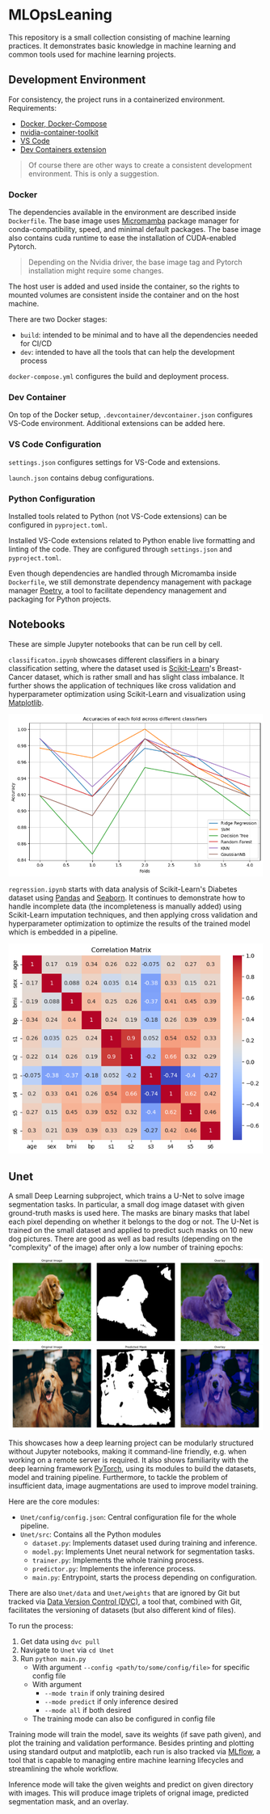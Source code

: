# MLOpsLeaning

This repository is a small collection consisting of machine learning practices.
It demonstrates basic knowledge in machine learning and common tools used for machine learning projects.

## Development Environment

For consistency, the project runs in a containerized environment.
Requirements:
- [Docker, Docker-Compose](https://docs.docker.com/desktop/setup/install/linux/ubuntu/)
- [nvidia-container-toolkit](https://docs.nvidia.com/datacenter/cloud-native/container-toolkit/latest/install-guide.html)
- [VS Code](https://code.visualstudio.com/download)
- [Dev Containers extension](https://marketplace.visualstudio.com/items?itemName=ms-vscode-remote.remote-containers)

> Of course there are other ways to create a consistent development environment. This is only a suggestion.

### Docker

The dependencies available in the environment are described inside `Dockerfile`.
The base image uses [Micromamba](https://mamba.readthedocs.io/en/latest/index.html) package manager for conda-compatibility, speed, and minimal default packages.
The base image also contains cuda runtime to ease the installation of CUDA-enabled Pytorch.

> Depending on the Nvidia driver, the base image tag and Pytorch installation might require some changes.

The host user is added and used inside the container, so the rights to mounted volumes are consistent inside the container and on the host machine.

There are two Docker stages:
- `build`: intended to be minimal and to have all the dependencies needed for CI/CD
- `dev`: intended to have all the tools that can help the development process

`docker-compose.yml` configures the build and deployment process.

### Dev Container

On top of the Docker setup, `.devcontainer/devcontainer.json` configures VS-Code environment.
Additional extensions can be added here.

### VS Code Configuration

`settings.json` configures settings for VS-Code and extensions.

`launch.json` contains debug configurations.

### Python Configuration

Installed tools related to Python (not VS-Code extensions) can be configured in `pyproject.toml`.

Installed VS-Code extensions related to Python enable live formatting and linting of the code.
They are configured through `settings.json` and `pyproject.toml`.

Even though dependencies are handled through Micromamba inside `Dockerfile`, we still demonstrate dependency management with package manager [Poetry](https://python-poetry.org/), a tool to facilitate dependency management and packaging for Python projects.

## Notebooks

These are simple Jupyter notebooks that can be run cell by cell.

`classificaton.ipynb` showcases different classifiers in a binary classification setting,
where the dataset used is [Scikit-Learn](https://scikit-learn.org/stable/index.html)'s Breast-Cancer dataset, which is rather small and has slight class imbalance.
It further shows the application of techniques like cross validation and hyperparameter optimization using Scikit-Learn and visualization using [Matplotlib](https://matplotlib.org/).

![5-fold cross-validation with different classifiers](doc_images/classifiers_cv.png "Cross-Validation")

`regression.ipynb` starts with data analysis of Scikit-Learn's Diabetes dataset using [Pandas](https://pandas.pydata.org/) and [Seaborn](https://seaborn.pydata.org/index.html).
It continues to demonstrate how to handle incomplete data (the incompleteness is manually added) using Scikit-Learn imputation techniques,
and then applying cross validation and hyperparameter optimization to optimize the results of the trained model which is embedded in a pipeline.

![Analysis of correlation between feature columns](doc_images/correlation_matrix.png "Correlation Matrix")

## Unet

A small Deep Learning subproject, which trains a U-Net to solve image segmentation tasks.
In particular, a small dog image dataset with given ground-truth masks is used here.
The masks are binary masks that label each pixel depending on whether it belongs to the dog or not.
The U-Net is trained on the small dataset and applied to predict such masks on 10 new dog pictures.
There are good as well as bad results (depending on the "complexity" of the image) after only a low number of training epochs:

![Good prediction](doc_images/good_prediction.png)
![Bad prediction](doc_images/bad_prediction.png)

This showcases how a deep learning project can be modularly structured without Jupyter notebooks,
making it command-line friendly, e.g. when working on a remote server is required.
It also shows familiarity with the deep learning framework [PyTorch](https://pytorch.org/),
using its modules to build the datasets, model and training pipeline.
Furthermore, to tackle the problem of insufficient data, image augmentations are used to improve model training.

Here are the core modules:
- `Unet/config/config.json`: Central configuration file for the whole pipeline.
- `Unet/src`: Contains all the Python modules
    - `dataset.py`: Implements dataset used during training and inference.
    - `model.py`: Implements Unet neural network for segmentation tasks.
    - `trainer.py`: Implements the whole training process.
    - `predictor.py`: Implements the inference process.
    - `main.py`: Entrypoint, starts the process depending on configuration.

There are also `Unet/data` and `Unet/weights` that are ignored by Git
but tracked via [Data Version Control (DVC)](https://dvc.org/),
a tool that, combined with Git, facilitates the versioning of datasets (but also different kind of files).


To run the process:
1. Get data using `dvc pull`
2. Navigate to `Unet` via `cd Unet`
3. Run `python main.py`
    - With argument `--config <path/to/some/config/file>` for specific config file
    - With argument
        - `--mode train` if only training desired
        - `--mode predict` if only inference desired
        - `--mode all` if both desired
    - The training mode can also be configured in config file

Training mode will train the model, save its weights (if save path given),
and plot the training and validation performance.
Besides printing and plotting using standard output and matplotlib, each run is also tracked via [MLflow](https://mlflow.org/), a tool that is capable to managing entire machine learning lifecycles and streamlining the whole workflow.

Inference mode will take the given weights and predict on given directory with images.
This will produce image triplets of orignal image, predicted segmentation mask, and an overlay.
